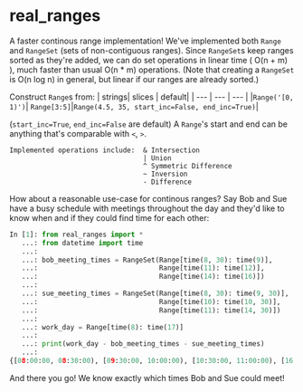 # real_ranges

A faster continous range implementation! We've implemented both `Range` and `RangeSet` (sets of non-contiguous ranges).
Since `RangeSet`s keep ranges sorted as they're added, we can do set operations in linear time ( O(n + m) ), much faster than usual O(n * m) operations.
(Note that creating a `RangeSet` is O(n log n) in general, but linear if our ranges are already sorted.)

Construct `Range`s from:
| strings| slices | default|
| --- | --- | --- |
|`Range('[0, 1)')`| `Range[3:5]`|`Range(4.5, 35, start_inc=False, end_inc=True)`|

(`start_inc=True`, `end_inc=False` are default)
A `Range`'s start and end can be anything that's comparable with `<`, `>`.
```
Implemented operations include:  & Intersection
                                 | Union
                                 ^ Symmetric Difference
                                 ~ Inversion
                                 - Difference
```

How about a reasonable use-case for continous ranges?  Say Bob and Sue have a busy schedule with meetings throughout
the day and they'd like to know when and if they could find time for each other:

```py
In [1]: from real_ranges import *
   ...: from datetime import time
   ...:
   ...: bob_meeting_times = RangeSet(Range[time(8, 30): time(9)],
   ...:                              Range[time(11): time(12)],
   ...:                              Range[time(14): time(16)])
   ...:
   ...: sue_meeting_times = RangeSet(Range[time(8, 30): time(9, 30)],
   ...:                              Range[time(10): time(10, 30)],
   ...:                              Range[time(11): time(14, 30)])
   ...:
   ...: work_day = Range[time(8): time(17)]
   ...:
   ...: print(work_day - bob_meeting_times - sue_meeting_times)
   ...:
{[08:00:00, 08:30:00), [09:30:00, 10:00:00), [10:30:00, 11:00:00), [16:00:00, 17:00:00)}
```
And there you go!  We know exactly which times Bob and Sue could meet!
